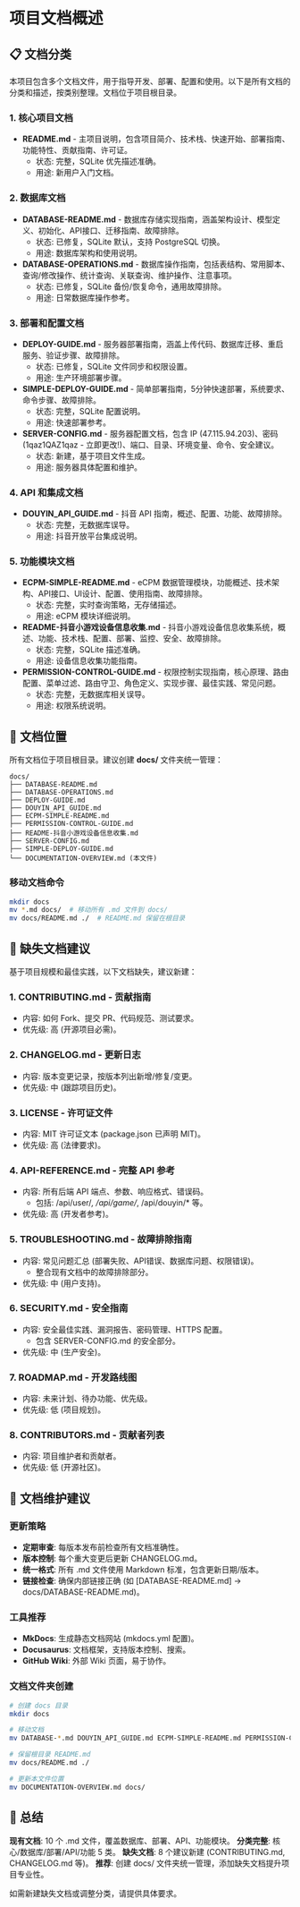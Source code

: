 # 项目文档概述

## 📋 文档分类

本项目包含多个文档文件，用于指导开发、部署、配置和使用。以下是所有文档的分类和描述，按类别整理。文档位于项目根目录。

### 1. **核心项目文档**
- **README.md** - 主项目说明，包含项目简介、技术栈、快速开始、部署指南、功能特性、贡献指南、许可证。
  - 状态: 完整，SQLite 优先描述准确。
  - 用途: 新用户入门文档。

### 2. **数据库文档**
- **DATABASE-README.md** - 数据库存储实现指南，涵盖架构设计、模型定义、初始化、API接口、迁移指南、故障排除。
  - 状态: 已修复，SQLite 默认，支持 PostgreSQL 切换。
  - 用途: 数据库架构和使用说明。
- **DATABASE-OPERATIONS.md** - 数据库操作指南，包括表结构、常用脚本、查询/修改操作、统计查询、关联查询、维护操作、注意事项。
  - 状态: 已修复，SQLite 备份/恢复命令，通用故障排除。
  - 用途: 日常数据库操作参考。

### 3. **部署和配置文档**
- **DEPLOY-GUIDE.md** - 服务器部署指南，涵盖上传代码、数据库迁移、重启服务、验证步骤、故障排除。
  - 状态: 已修复，SQLite 文件同步和权限设置。
  - 用途: 生产环境部署步骤。
- **SIMPLE-DEPLOY-GUIDE.md** - 简单部署指南，5分钟快速部署，系统要求、命令步骤、故障排除。
  - 状态: 完整，SQLite 配置说明。
  - 用途: 快速部署参考。
- **SERVER-CONFIG.md** - 服务器配置文档，包含 IP (47.115.94.203)、密码 (1qaz1QAZ1qaz - 立即更改!)、端口、目录、环境变量、命令、安全建议。
  - 状态: 新建，基于项目文件生成。
  - 用途: 服务器具体配置和维护。

### 4. **API 和集成文档**
- **DOUYIN_API_GUIDE.md** - 抖音 API 指南，概述、配置、功能、故障排除。
  - 状态: 完整，无数据库误导。
  - 用途: 抖音开放平台集成说明。

### 5. **功能模块文档**
- **ECPM-SIMPLE-README.md** - eCPM 数据管理模块，功能概述、技术架构、API接口、UI设计、配置、使用指南、故障排除。
  - 状态: 完整，实时查询策略，无存储描述。
  - 用途: eCPM 模块详细说明。
- **README-抖音小游戏设备信息收集.md** - 抖音小游戏设备信息收集系统，概述、功能、技术栈、配置、部署、监控、安全、故障排除。
  - 状态: 完整，SQLite 描述准确。
  - 用途: 设备信息收集功能指南。
- **PERMISSION-CONTROL-GUIDE.md** - 权限控制实现指南，核心原理、路由配置、菜单过滤、路由守卫、角色定义、实现步骤、最佳实践、常见问题。
  - 状态: 完整，无数据库相关误导。
  - 用途: 权限系统说明。

## 📂 文档位置
所有文档位于项目根目录。建议创建 **docs/** 文件夹统一管理：

```
docs/
├── DATABASE-README.md
├── DATABASE-OPERATIONS.md
├── DEPLOY-GUIDE.md
├── DOUYIN_API_GUIDE.md
├── ECPM-SIMPLE-README.md
├── PERMISSION-CONTROL-GUIDE.md
├── README-抖音小游戏设备信息收集.md
├── SERVER-CONFIG.md
├── SIMPLE-DEPLOY-GUIDE.md
└── DOCUMENTATION-OVERVIEW.md (本文件)
```

### 移动文档命令
```bash
mkdir docs
mv *.md docs/  # 移动所有 .md 文件到 docs/
mv docs/README.md ./  # README.md 保留在根目录
```

## 🚨 缺失文档建议

基于项目规模和最佳实践，以下文档缺失，建议新建：

### 1. **CONTRIBUTING.md** - 贡献指南
- 内容: 如何 Fork、提交 PR、代码规范、测试要求。
- 优先级: 高 (开源项目必需)。

### 2. **CHANGELOG.md** - 更新日志
- 内容: 版本变更记录，按版本列出新增/修复/变更。
- 优先级: 中 (跟踪项目历史)。

### 3. **LICENSE** - 许可证文件
- 内容: MIT 许可证文本 (package.json 已声明 MIT)。
- 优先级: 高 (法律要求)。

### 4. **API-REFERENCE.md** - 完整 API 参考
- 内容: 所有后端 API 端点、参数、响应格式、错误码。
  - 包括: /api/user/*, /api/game/*, /api/douyin/* 等。
- 优先级: 高 (开发者参考)。

### 5. **TROUBLESHOOTING.md** - 故障排除指南
- 内容: 常见问题汇总 (部署失败、API错误、数据库问题、权限错误)。
  - 整合现有文档中的故障排除部分。
- 优先级: 中 (用户支持)。

### 6. **SECURITY.md** - 安全指南
- 内容: 安全最佳实践、漏洞报告、密码管理、HTTPS 配置。
  - 包含 SERVER-CONFIG.md 的安全部分。
- 优先级: 中 (生产安全)。

### 7. **ROADMAP.md** - 开发路线图
- 内容: 未来计划、待办功能、优先级。
- 优先级: 低 (项目规划)。

### 8. **CONTRIBUTORS.md** - 贡献者列表
- 内容: 项目维护者和贡献者。
- 优先级: 低 (开源社区)。

## 📝 文档维护建议

### 更新策略
- **定期审查**: 每版本发布前检查所有文档准确性。
- **版本控制**: 每个重大变更后更新 CHANGELOG.md。
- **统一格式**: 所有 .md 文件使用 Markdown 标准，包含更新日期/版本。
- **链接检查**: 确保内部链接正确 (如 [DATABASE-README.md] → docs/DATABASE-README.md)。

### 工具推荐
- **MkDocs**: 生成静态文档网站 (mkdocs.yml 配置)。
- **Docusaurus**: 文档框架，支持版本控制、搜索。
- **GitHub Wiki**: 外部 Wiki 页面，易于协作。

### 文档文件夹创建
```bash
# 创建 docs 目录
mkdir docs

# 移动文档
mv DATABASE-*.md DOUYIN_API_GUIDE.md ECPM-SIMPLE-README.md PERMISSION-CONTROL-GUIDE.md README-*.md SERVER-CONFIG.md SIMPLE-DEPLOY-GUIDE.md docs/

# 保留根目录 README.md
mv docs/README.md ./

# 更新本文件位置
mv DOCUMENTATION-OVERVIEW.md docs/
```

## 🎯 总结

**现有文档**: 10 个 .md 文件，覆盖数据库、部署、API、功能模块。
**分类完整**: 核心/数据库/部署/API/功能 5 类。
**缺失文档**: 8 个建议新建 (CONTRIBUTING.md, CHANGELOG.md 等)。
**推荐**: 创建 docs/ 文件夹统一管理，添加缺失文档提升项目专业性。

如需新建缺失文档或调整分类，请提供具体要求。